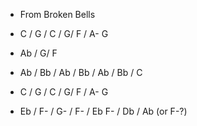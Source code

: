 - From Broken Bells

- C / G / C / G/ F / A- G
- Ab / G/ F
- Ab / Bb / Ab / Bb / Ab / Bb / C
- C / G / C / G/ F / A- G
- Eb / F- / G- / F- / Eb F- / Db / Ab (or F-?)